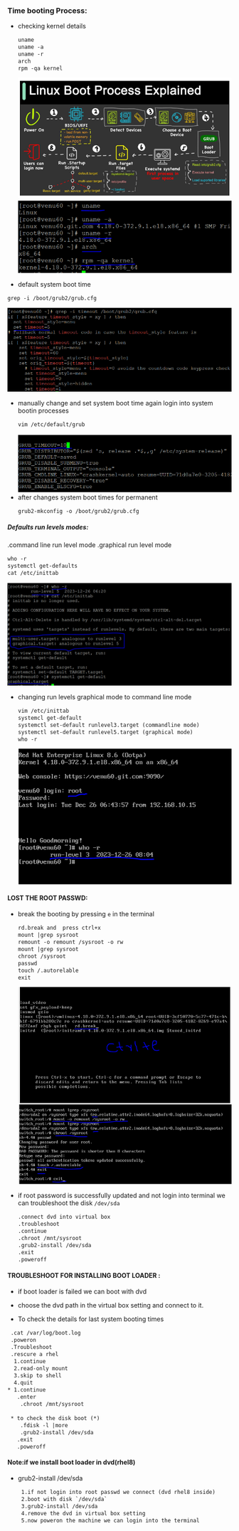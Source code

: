 ### Time booting Process:
* checking kernel details
  ```
  uname 
  uname -a
  uname -r
  arch
  rpm -qa kernel
  ```
  ![preview](images/web10.PNG)
  ![preview](images/boot.PNG)

*  default system boot time
  ```
  grep -i /boot/grub2/grub.cfg
  ```
   ![preview](images/boot0.PNG)
*  manually change and set system boot time again login into system bootin processes
   ```
   vim /etc/default/grub
   ``` 
   ![preview](images/boot1.PNG)
 * after changes system boot times for permanent
   ```
   grub2-mkconfig -o /boot/grub2/grub.cfg
   ```  

##### Defaults run levels modes:
  
  .command line run level mode
  .graphical run level mode 
  ```
  who -r
  systemctl get-defaults
  cat /etc/inittab
  ```  
  ![preview](images/boot2.PNG)
* changing run levels graphical mode to command line mode
  ```
  vim /etc/inittab
  systemcl get-default 
  systemctl set-default runlevel3.target (commandline mode)
  systemctl set-default runlevel5.target (graphical mode)
  who -r  
  ```  
  ![preview](images/boot3.PNG)




#### LOST THE ROOT PASSWD:
* break the booting by pressing `e` in the terminal
  ```
  rd.break and  press ctrl+x
  mount |grep sysroot
  remount -o remount /sysroot -o rw
  mount |grep sysroot
  chroot /sysroot
  passwd
  touch /.autorelable
  exit

  ```
  ![preview](images/boot4.PNG) 
  ![preview](images/boot5.PNG)

* if root password is successfully updated and not login into terminal we can troubleshoot the disk `/dev/sda`
  ```
  .connect dvd into virtual box
  .troubleshoot
  .continue 
  .chroot /mnt/sysroot
  .grub2-install /dev/sda
  .exit
  .poweroff
  ```

  

#### TROUBLESHOOT FOR INSTALLING BOOT LOADER :

* if boot loader is failed we can boot with dvd

* choose the dvd path in the virtual box setting and connect to it.

* To check the details for last  system booting times
```
 .cat /var/log/boot.log
 .poweron
 .Troubleshoot
 .rescure a rhel
  1.continue
  2.read-only mount
  3.skip to shell
  4.quit
* 1.continue
   .enter
    .chroot /mnt/sysroot

 * to check the disk boot (*)  
    .fdisk -l |more
    .grub2-install /dev/sda
   .exit
   .poweroff 
   ```
#### Note:if we install boot loader in dvd(rhel8) 
* grub2-install /dev/sda
    ```
     1.if not login into root passwd we connect (dvd rhel8 inside)
     2.boot with disk `/dev/sda`
     3.grub2-install /dev/sda
     4.remove the dvd in virtual box setting
     5.now poweron the machine we can login into the terminal  
    ```
     